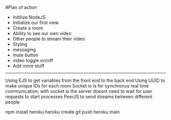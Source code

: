 #Plan of action

- Initilize NodeJS 
- Initialize our first view 
- Create a room 
- Ability to see our own video 
- Other people to stream their video 
- Styling 
- messaging 
- mute button 
- video toggle on/off 
- Add more stuff 


-------

Using EJS to get variables from the front end to the back end 
Using UUID to make unique IDs for each room
Socket io is for synchronus real time communication; with socket io the server doesnt need to wait for user requests to start processes
PeerJS to send streams between different people 



npm install heroku 
heroku create 
git push heroku main

